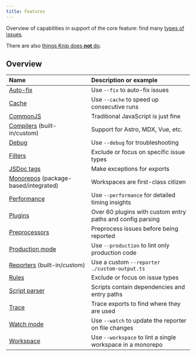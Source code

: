 ```yaml
---
title: Features
---
```


Overview of capabilities in support of the core feature: find many [types of
issues][1].

There are also [things Knip does **not** do][2].

## Overview

| Name                                       | Description or example                                     |
| :----------------------------------------- | :--------------------------------------------------------- |
| [Auto-fix][3]                              | Use `--fix` to auto-fix issues                             |
| [Cache][4]                                 | Use `--cache` to speed up consecutive runs                 |
| [CommonJS][5]                              | Traditional JavaScript is just fine                        |
| [Compilers][6] (built-in/custom)           | Support for Astro, MDX, Vue, etc.                          |
| [Debug][7]                                 | Use `--debug` for troubleshooting                          |
| [Filters][8]                               | Exclude or focus on specific issue types                   |
| [JSDoc tags][9]                            | Make exceptions for exports                                |
| [Monorepos][10] (package-based/integrated) | Workspaces are first-class citizen                         |
| [Performance][11]                          | Use `--performance` for detailed timing insights           |
| [Plugins][12]                              | Over 60 plugins with custom entry paths and config parsing |
| [Preprocessors][13]                        | Preprocess issues before being reported                    |
| [Production mode][14]                      | Use `--production` to lint only production code            |
| [Reporters][15] (built-in/custom)          | Use a custom `--reporter ./custom-output.ts`               |
| [Rules][16]                                | Exclude or focus on issue types                            |
| [Script parser][17]                        | Scripts contain dependencies and entry paths               |
| [Trace][18]                                | Trace exports to find where they are used                  |
| [Watch mode][19]                           | Use `--watch` to update the reporter on file changes       |
| [Workspace][20]                            | Use `--workspace` to lint a single workspace in a monorepo |

[1]: ../reference/issue-types.md
[2]: ../reference/unsupported.md
[3]: ../features/auto-fix.mdx
[4]: ../reference/cli.md#--cache
[5]: ../guides/working-with-commonjs.md
[6]: ../features/compilers.md
[7]: ../guides/troubleshooting.md#issues-reported-by-knip
[8]: ../features/rules-and-filters.md#filters
[9]: ../reference/jsdoc-tsdoc-tags.md
[10]: ../features/monorepos-and-workspaces.md
[11]: ../reference/cli.md#--performance
[12]: ../explanations/plugins.md
[13]: ../features/reporters.md#preprocessors
[14]: ../features/production-mode.md
[15]: ../features/reporters.md
[16]: ../features/rules-and-filters.md#rules
[17]: ../features/script-parser.md
[18]: ../guides/troubleshooting.md#trace
[19]: ../reference/cli.md#--watch
[20]: ../features/monorepos-and-workspaces#lint-a-single-workspace
